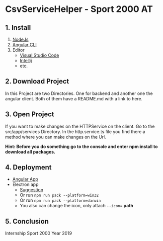 # CsvServiceHelper - Sport 2000 AT

## 1. Install
  1. [NodeJs](https://nodejs.org/en/)
  2. [Angular CLI](https://cli.angular.io/)
  3. Editor
     * [Visual Studio Code](https://code.visualstudio.com/)
     * [Intellij](https://www.jetbrains.com/idea/)
     * etc.

## 2. Download Project
In this Project are two Directories. One for backend and another one the angular client.
Both of them have a README.md with a link to here.

## 3. Open Project
If you want to make changes on the HTTPService on the client. Go to the src/app/services Directory.
In the http.service.ts file you find there a method where you can make changes on the Url.

**Hint: Before you do something go to the console and enter npm install to download all packages.**

## 4. Deployment
  * [Angular App](https://angular.io/guide/deployment)
  * Electron app 
    * [Suggestion](http://mylifeforthecode.com/using-electron-packager-to-package-an-electron-app/)
    * Or run `npm run pack --platform=win32`
    * Or run `npm run pack --platform=darwin`
    * You also can change the icon, only attach `--icon=` **path**

## 5. Conclusion
Internship Sport 2000
Year 2019
